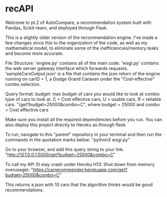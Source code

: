 # recAPI
Welcome to pt.2 of AutoCompare, a recommendation system built with Pandas, Scikit-learn, and deployed through Flask. 

This is a slightly older version of the recommendation engine. I've made a few changes since this to the organization of the code, as well as my mathematical model, to eliminate some of the inefficiencies/memory leaks and become more accurate.

File Structure:
'engine.py' contains all of the main code.
'wsgi.py' contains the web server gateway interface which forwards requests.
'sampleCarsOutput.json' is a file that contains the json return of the engine running on carID = 1, a Dodge Grand Caravan under the "Cost-effective" combo selection.

Query format:
budget: max budget of cars you would like to look at
combo: type of cars to look at. C = Cost effective cars, U = usable cars, R = reliable cars.
"/get?budget=25000&combo=C", where budget = 25000 and combo = Cost effective cars

Make sure you install all the required dependencies before you run. You can also deploy this project directly to Heroku as through flask.

To run, navigate to this "parent" repository in your terminal and then run the commands in the quotation marks below:
"python3 wsgi.py"

Go to your browser, and add this query string to your link.
"http://127.0.0.1:5000/get?budget=25000&combo=C"


To call my API (It may crash under Heroku H13: Shut down from memory overusage):
"https://carrecommender.herokuapp.com/get?budget=25000&combo=C"


This returns a json with 10 cars that the algorithm thinks would be good recommendations. 
